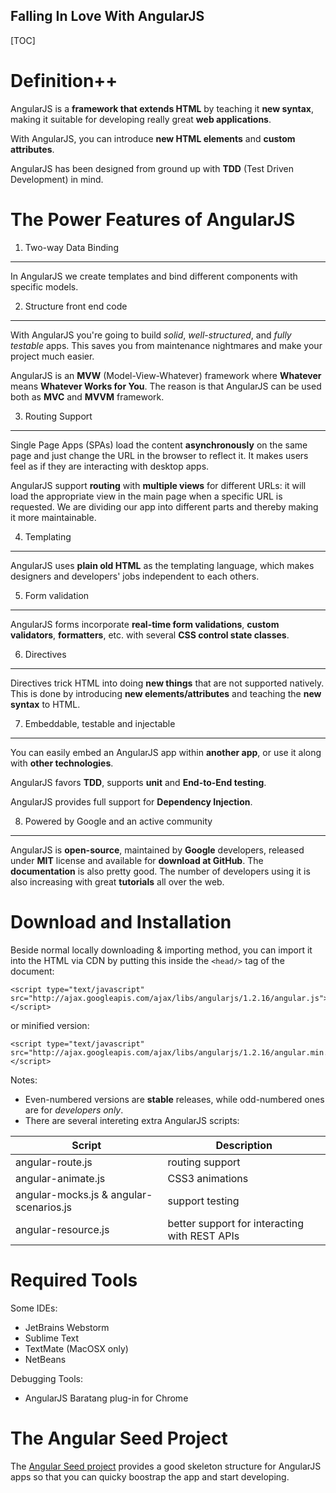 ## Falling In Love With AngularJS ##

[TOC]

Definition++
=======
AngularJS is a **framework that extends HTML** by teaching it **new syntax**, making it suitable for developing really great **web applications**.

With AngularJS, you can introduce **new HTML elements** and **custom attributes**.

AngularJS has been designed from ground up with **TDD** (Test Driven Development) in mind.

The Power Features of AngularJS
=======

1. Two-way Data Binding
-----------------------
In AngularJS we create templates and bind different components with specific models.

2. Structure front end code
---------------------------
With AngularJS you're going to build *solid*, *well-structured*, and *fully testable* apps. This saves you from maintenance nightmares and make your project much easier.

AngularJS is an **MVW** (Model-View-Whatever) framework where **Whatever** means **Whatever Works for You**. The reason is that AngularJS can be used both as **MVC** and **MVVM** framework.

3. Routing Support
------------------
Single Page Apps (SPAs) load the content **asynchronously** on the same page and just change the URL in the browser to reflect it. It makes users feel as if they are interacting with desktop apps.

AngularJS support **routing** with **multiple views** for different URLs: it will load the appropriate view in the main page when a specific URL is requested. We are dividing our app into different parts and thereby making it more maintainable.

4. Templating
-------------
AngularJS uses **plain old HTML** as the templating language, which makes designers and developers' jobs independent to each others.

5. Form validation
------------------
AngularJS forms incorporate **real-time form validations**, **custom validators**, **formatters**, etc. with several **CSS control state classes**.

6. Directives
-------------
Directives trick HTML into doing **new things** that are not supported natively. This is done by introducing **new elements/attributes** and teaching the **new syntax** to HTML.

7. Embeddable, testable and injectable
--------------------------------------
You can easily embed an AngularJS app within **another app**, or use it along with **other technologies**.

AngularJS favors **TDD**, supports **unit** and **End-to-End testing**.

AngularJS provides full support for **Dependency Injection**.

8. Powered by Google and an active community
--------------------------------------------
AngularJS is **open-source**, maintained by **Google** developers, released under **MIT** license and available for **download at GitHub**. The **documentation** is also pretty good. The number of developers using it is also increasing with great **tutorials** all over the web.

Download and Installation
=========================
Beside normal locally downloading & importing method, you can import it into the HTML via CDN by putting this inside the `<head/>` tag of the document:

    <script type="text/javascript" src="http://ajax.googleapis.com/ajax/libs/angularjs/1.2.16/angular.js"></script>
or minified version:

    <script type="text/javascript" src="http://ajax.googleapis.com/ajax/libs/angularjs/1.2.16/angular.min.js"></script>

Notes:

- Even-numbered versions are **stable** releases, while odd-numbered ones are for *developers only*.
- There are several intereting extra AngularJS scripts:


| Script | Description |
| ------- | ----- |
| angular-route.js | routing support |
| angular-animate.js | CSS3 animations |
| angular-mocks.js & angular-scenarios.js | support testing |
| angular-resource.js| better support for interacting with REST APIs |


Required Tools
==============
Some IDEs:

 - JetBrains Webstorm
 - Sublime Text
 - TextMate (MacOSX only)
 - NetBeans

Debugging Tools:

 - AngularJS Baratang plug-in for Chrome

The Angular Seed Project
========================
The [Angular Seed project](https://github.com/angular/angular-seed) provides a good skeleton structure for AngularJS apps so that you can quicky boostrap the app and start developing.